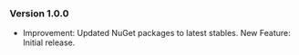 ### Version 1.0.0

- Improvement: Updated NuGet packages to latest stables.
New Feature: Initial release.

